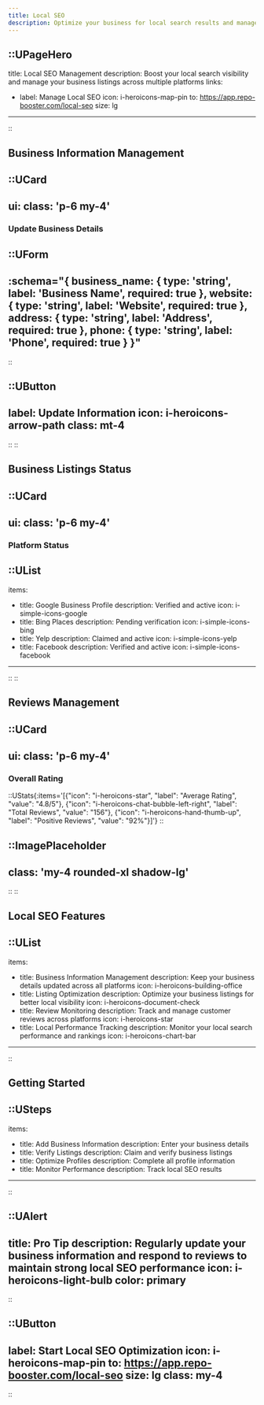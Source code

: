 ```yaml
---
title: Local SEO
description: Optimize your business for local search results and manage your online presence
---
```


::UPageHero
---
title: Local SEO Management
description: Boost your local search visibility and manage your business listings across multiple platforms
links:
  - label: Manage Local SEO
    icon: i-heroicons-map-pin
    to: https://app.repo-booster.com/local-seo
    size: lg
---
::

## Business Information Management

::UCard
---
ui:
  class: 'p-6 my-4'
---
### Update Business Details

::UForm
  ---
  :schema="{
    business_name: { type: 'string', label: 'Business Name', required: true },
    website: { type: 'string', label: 'Website', required: true },
    address: { type: 'string', label: 'Address', required: true },
    phone: { type: 'string', label: 'Phone', required: true }
  }"
  ---
::

::UButton
---
label: Update Information
icon: i-heroicons-arrow-path
class: mt-4
---
::
::

## Business Listings Status

::UCard
---
ui:
  class: 'p-6 my-4'
---
### Platform Status

::UList
---
items:
  - title: Google Business Profile
    description: Verified and active
    icon: i-simple-icons-google
  - title: Bing Places
    description: Pending verification
    icon: i-simple-icons-bing
  - title: Yelp
    description: Claimed and active
    icon: i-simple-icons-yelp
  - title: Facebook
    description: Verified and active
    icon: i-simple-icons-facebook
---
::
::

## Reviews Management

::UCard
---
ui:
  class: 'p-6 my-4'
---
### Overall Rating

::UStats{:items='[{"icon": "i-heroicons-star", "label": "Average Rating", "value": "4.8/5"}, {"icon": "i-heroicons-chat-bubble-left-right", "label": "Total Reviews", "value": "156"}, {"icon": "i-heroicons-hand-thumb-up", "label": "Positive Reviews", "value": "92%"}]'}
::

::ImagePlaceholder
---
class: 'my-4 rounded-xl shadow-lg'
---
::
::

## Local SEO Features

::UList
---
items:
  - title: Business Information Management
    description: Keep your business details updated across all platforms
    icon: i-heroicons-building-office
  - title: Listing Optimization
    description: Optimize your business listings for better local visibility
    icon: i-heroicons-document-check
  - title: Review Monitoring
    description: Track and manage customer reviews across platforms
    icon: i-heroicons-star
  - title: Local Performance Tracking
    description: Monitor your local search performance and rankings
    icon: i-heroicons-chart-bar
---
::

## Getting Started

::USteps
---
items:
  - title: Add Business Information
    description: Enter your business details
  - title: Verify Listings
    description: Claim and verify business listings
  - title: Optimize Profiles
    description: Complete all profile information
  - title: Monitor Performance
    description: Track local SEO results
---
::

::UAlert
---
title: Pro Tip
description: Regularly update your business information and respond to reviews to maintain strong local SEO performance
icon: i-heroicons-light-bulb
color: primary
---
::

::UButton
---
label: Start Local SEO Optimization
icon: i-heroicons-map-pin
to: https://app.repo-booster.com/local-seo
size: lg
class: my-4
---
::
